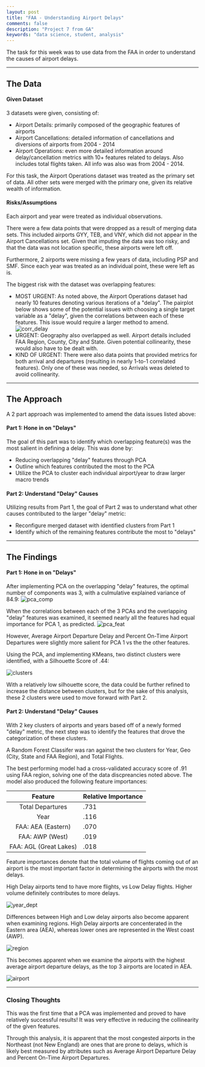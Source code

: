 ```yaml
---
layout: post
title: "FAA - Understanding Airport Delays"
comments: false
description: "Project 7 from GA"
keywords: "data science, student, analysis"
---
```


The task for this week was to use data from the FAA in order to understand the causes of airport delays.

---

## The Data

#### Given Dataset

3 datasets were given, consisting of:

- Airport Details: primarily composed of the geographic features of airports
- Airport Cancellations: detailed information of cancellations and diversions of airports from 2004 - 2014 
- Airport Operations: even more detailed information around delay/cancellation metrics with 10+ features related to delays. Also includes total flights taken. All info was also was from 2004 - 2014.

For this task, the Airport Operations dataset was treated as the primary set of data. All other sets were merged with the primary one, given its relative wealth of information. 

#### Risks/Assumptions

Each airport and year were treated as individual observations. 

There were a few data points that were dropped as a result of merging data sets. This included airports GYY, TEB, and VNY, which did not appear in the Airport Cancellations set. Given that imputing the data was too risky, and that the data was not location specific, these airports were left off.

Furthermore, 2 airports were missing a few years of data, including PSP and SMF. Since each year was treated as an individual point, these were left as is.

The biggest risk with the dataset was overlapping features:

- MOST URGENT: As noted above, the Airport Operations dataset had nearly 10 features denoting various iterations of a "delay". The pairplot below shows some of the potential issues with choosing a single target variable as a "delay", given the correlations between each of these features. This issue would require a larger method to amend. 
![corr_delay](http://yoyoyokatty.github.io/images_kl/project7-faa/corr_delay.png)
- URGENT: Geography also overlapped as well. Airport details included FAA Region, County, City and State. Given potential collinearity, these would also have to be dealt with. 
- KIND OF URGENT: There were also data points that provided metrics for both arrival and departures (resulting in nearly 1-to-1 correlated features). Only one of these was needed, so Arrivals weas deleted to avoid collinearity.

---

## The Approach

A 2 part approach was implemented to amend the data issues listed above:

#### Part 1: Hone in on "Delays"

The goal of this part was to identify which overlapping feature(s) was the most salient in defining a delay. This was done by:

- Reducing overlapping "delay" features through PCA
- Outline which features contributed the most to the PCA
- Utilize the PCA to cluster each individual airport/year to draw larger macro trends

#### Part 2: Understand "Delay" Causes

Utilizing results from Part 1, the goal of Part 2 was to understand what other causes contributed to the larger "delay" metric:

- Reconfigure merged dataset with identified clusters from Part 1
- Identify which of the remaining features contribute the most to "delays"

---

## The Findings

#### Part 1: Hone in on "Delays"

After implementing PCA on the overlapping "delay" features, the optimal number of components was 3, with a culmulative explained variance of 84.9:
![pca_comp](http://yoyoyokatty.github.io/images_kl/project7-faa/pca_comp.png)

When the correlations between each of the 3 PCAs and the overlapping "delay" features was examined, it seemed nearly all the features had equal importance for PCA 1, as predicted. 
![pca_feat](http://yoyoyokatty.github.io/images_kl/project7-faa/pca_feat.png)

However, Average Airport Departure Delay and Percent On-Time Airport Departures were slightly more salient for PCA 1 vs the the other features.

Using the PCA, and implementing KMeans, two distinct clusters were identified, with a Silhouette Score of .44:

![clusters](http://yoyoyokatty.github.io/images_kl/project7-faa/clusters.png)

With a relatively low silhouette score, the data could be further refined to increase the distance between clusters, but for the sake of this analysis, these 2 clusters were used to move forward with Part 2. 

#### Part 2: Understand "Delay" Causes

With 2 key clusters of airports and years based off of a newly formed "delay" metric, the next step was to identify the features that drove the categorization of these clusters.

A Random Forest Classifer was ran against the two clusters for Year, Geo (City, State and FAA Region), and Total Flights.

The best performing model had a cross-validated accuracy score of .91 using FAA region, solving one of the data discpreancies noted above. The model also produced the following feature importances:

|         Feature        | Relative Importance | 
|:----------------------:|---------------------|
| Total Departures       | .731                |
| Year                   | .116                |
| FAA: AEA (Eastern)     | .070                |
| FAA: AWP (West)        | .019                |
| FAA: AGL (Great Lakes) | .018                |

Feature importances denote that the total volume of flights coming out of an airport is the most important factor in determining the airports with the most delays. 

High Delay airports tend to have more flights, vs Low Delay flights. Higher volume definitely contributes to more delays.

![year_dept](http://yoyoyokatty.github.io/images_kl/project7-faa/year_dept.png)

Differences between High and Low delay airports also become apparent when examining regions. High Delay airports are concenterated in the Eastern area (AEA), whereas lower ones are represented in the West coast (AWP).

![region](http://yoyoyokatty.github.io/images_kl/project7-faa/region.png)

This becomes apparent when we examine the airports with the highest average airport departure delays, as the top 3 airports are located in AEA.

![airport](http://yoyoyokatty.github.io/images_kl/project7-faa/airport.png)

---

### Closing Thoughts

This was the first time that a PCA was implemented and proved to have relatively successful results! It was very effective in reducing the collinearity of the given features.

Through this analysis, it is apparent that the most congested airports in the Northeast (not New England) are ones that are prone to delays, which is likely best measured by attributes such as Average Airport Departure Delay and Percent On-Time Airport Departures. 

